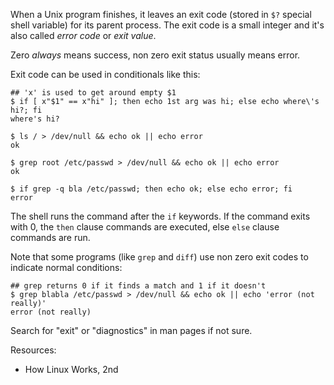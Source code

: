 When a Unix program finishes, it leaves an exit code (stored in `$?` special
shell variable) for its parent process. The exit code is a small integer and
it's also called *error code* or *exit value*.

Zero *always* means success, non zero exit status usually means error.

Exit code can be used in conditionals like this:

    ## 'x' is used to get around empty $1
    $ if [ x"$1" == x"hi" ]; then echo 1st arg was hi; else echo where\'s hi?; fi
    where's hi?

    $ ls / > /dev/null && echo ok || echo error
    ok

    $ grep root /etc/passwd > /dev/null && echo ok || echo error
    ok
    
    $ if grep -q bla /etc/passwd; then echo ok; else echo error; fi
    error

The shell runs the command after the `if` keywords. If the command exits with
0, the `then` clause commands are executed, else `else` clause commands are
run.

Note that some programs (like `grep` and `diff`) use non zero exit codes to
indicate normal conditions:

    ## grep returns 0 if it finds a match and 1 if it doesn't
    $ grep blabla /etc/passwd > /dev/null && echo ok || echo 'error (not really)'
    error (not really)

Search for "exit" or "diagnostics" in man pages if not sure.

Resources:

* How Linux Works, 2nd
